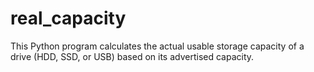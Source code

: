 # real_capacity
This Python program calculates the actual usable storage capacity of a drive (HDD, SSD, or USB) based on its advertised capacity.
